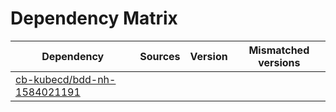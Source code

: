 # Dependency Matrix

Dependency | Sources | Version | Mismatched versions
---------- | ------- | ------- | -------------------
[cb-kubecd/bdd-nh-1584021191](https://github.com/cb-kubecd/bdd-nh-1584021191.git) |  | []() | 
